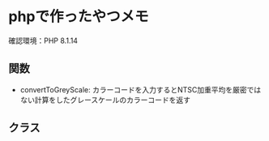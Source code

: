 # phpで作ったやつメモ
確認環境：PHP 8.1.14

## 関数
- convertToGreyScale: カラーコードを入力するとNTSC加重平均を厳密ではない計算をしたグレースケールのカラーコードを返す

## クラス